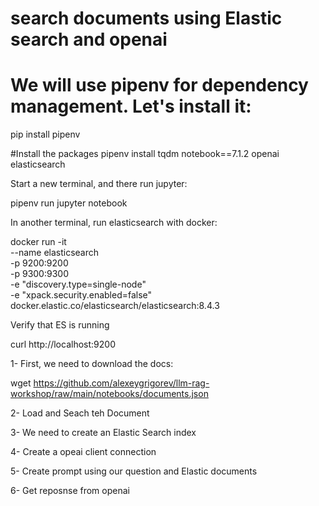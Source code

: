 # search documents using Elastic search and openai

# We will use pipenv for dependency management. Let's install it:
pip install pipenv

#Install the packages
pipenv install tqdm notebook==7.1.2 openai elasticsearch

Start a new terminal, and there run jupyter:

pipenv run jupyter notebook

In another terminal, run elasticsearch with docker:

docker run -it \
    --name elasticsearch \
    -p 9200:9200 \
    -p 9300:9300 \
    -e "discovery.type=single-node" \
    -e "xpack.security.enabled=false" \
    docker.elastic.co/elasticsearch/elasticsearch:8.4.3

Verify that ES is running

curl http://localhost:9200

1- First, we need to download the docs:

wget https://github.com/alexeygrigorev/llm-rag-workshop/raw/main/notebooks/documents.json

2- Load and Seach teh Document

3- We need to create an Elastic Search index

4- Create a opeai client connection

5- Create prompt using our question and Elastic documents

6- Get reposnse from openai
